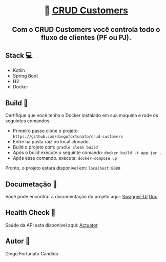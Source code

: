 <h1 align="center">
  👤 <a href="#" alt="site do CRUD Customers"> CRUD Customers </a>
</h1>

<h2 align="center">
   Com o CRUD Customers você controla todo o fluxo de clientes (PF ou PJ).
</h2>

## [](https://github.com/diegofortunato/crud-customers#stack-)Stack  💻

-   Kotlin
-   Spring Boot
-   H2
-   Docker

## [](https://github.com/diegofortunato/crud-customers#build--)Build  🚀

Certifique que você tenha o Docker instalado em sua maquina e rode os seguintes comandos:

-   Primeiro passo clone o projeto:  `https://github.com/diegofortunato/crud-customers`
-   Entre na pasta raiz no local clonado.
-   Build o projeto com:  `gradle clean build`
-   Após o build execute o seguinte comando:  `docker build -t app.jar .`
-   Após esse comando. execute:  `docker-compose up`

Pronto, o projeto estara disponivel em:  `localhost:8080`

## [](https://github.com/diegofortunato/crud-customers#documeta%C3%A7%C3%A3o-)Documetação  📝

Você pode encontrar a documentação do projeto aqui: [Swagger-UI](http://localhost:8080/swagger-ui.html#/)
                                                    [Doc](https://github.com/diegofortunato/crud-customers/blob/master/docs/swagger.yaml)
                                                    
## [](https://github.com/diegofortunato/crud-customers#documeta%C3%A7%C3%A3o-)Health Check  🏥

Saúde da API esta disponivel aqui:  [Actuator](http://localhost:8080/actuator/health)

## [](https://github.com/diegofortunato/crud-customers#autor-)Autor  🦸

Diego Fortunato Candido

